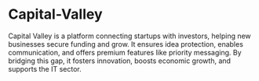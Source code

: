 # Capital-Valley
Capital Valley is a platform connecting startups with investors, helping new businesses secure funding and grow. It ensures idea protection, enables communication, and offers premium features like priority messaging. By bridging this gap, it fosters innovation, boosts economic growth, and supports the IT sector.
